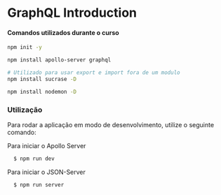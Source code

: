 # GraphQL Introduction

#### Comandos utilizados durante o curso

```bash
npm init -y

```

```bash
npm install apollo-server graphql
```

```bash
# Utilizado para usar export e import fora de um modulo
npm install sucrase -D
```

```bash
npm install nodemon -D
```

### Utilização

Para rodar a aplicação em modo de desenvolvimento, utilize o seguinte comando:

Para iniciar o Apollo Server

```bash
  $ npm run dev
```

Para iniciar o JSON-Server

```bash
  $ npm run server
```
